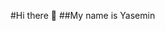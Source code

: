 #Hi there 👋
##My name is Yasemin

<!--
**
I receive training in the fields of CRM, Analytics, Data Science and BI. I am developing myself in CRM, Data Visualization, Statistical Data Analysis and Modeling. I am also a Data Science and Machine Learning Boot Camp participant at [Data Science School](https://www.linkedin.com/in/veribilimiokulu/) **Data Science School**. My aim is to specialize more in my field and gain more experience in the following areas.

- 🔭 Python (libraries: NumPy, Pandas, Seaborn, SciKit-Learn, Matplotlib),
- 🌱 Data Science,
- 💬 Big Data
- 👯 Machine Learning,
- 📫 Artificial Intelligence(AI),
- ⚡ Deep Learning

**My Contacts:**
- [Linkedin](http://https://www.linkedin.com/in/yaseminarslann/)

